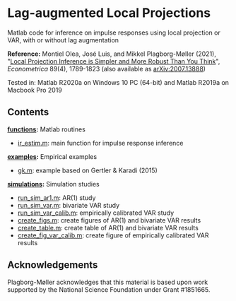 # Lag-augmented Local Projections

Matlab code for inference on impulse responses using local projection or VAR, with or without lag augmentation

**Reference:**
Montiel Olea, José Luis, and Mikkel Plagborg-Møller (2021), "[Local Projection Inference is Simpler and More Robust Than You Think](https://doi.org/10.3982/ECTA18756)", *Econometrica* 89(4), 1789-1823 (also available as [arXiv:2007.13888](https://arxiv.org/abs/2007.13888))

Tested in: Matlab R2020a on Windows 10 PC (64-bit) and Matlab R2019a on Macbook Pro 2019

## Contents

**[functions](functions):** Matlab routines
- [ir_estim.m](functions/ir_estim.m): main function for impulse response inference

**[examples](examples):** Empirical examples
- [gk.m](examples/gk.m): example based on Gertler & Karadi (2015)

**[simulations](simulations):** Simulation studies
- [run_sim_ar1.m](simulations/run_sim_ar1.m): AR(1) study
- [run_sim_var.m](simulations/run_sim_var.m): bivariate VAR study
- [run_sim_var_calib.m](simulations/run_sim_var_calib.m): empirically calibrated VAR study
- [create_figs.m](simulations/create_figs.m): create figures of AR(1) and bivariate VAR results
- [create_table.m](simulations/create_table.m): create table of AR(1) and bivariate VAR results
- [create_fig_var_calib.m](simulations/create_fig_var_calib.m): create figure of empirically calibrated VAR results

## Acknowledgements

Plagborg-Møller acknowledges that this material is based upon work supported by the National Science Foundation under Grant #1851665.
